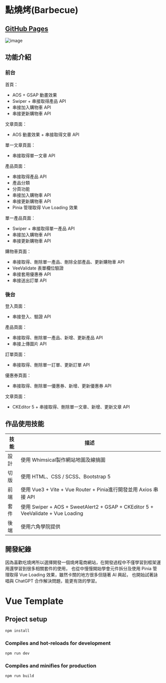 # 點燒烤(Barbecue)
## [GitHub Pages](https://fan662.github.io/Vue3_Barbecue/)
![image](https://user-images.githubusercontent.com/109473917/226258163-fbfabafb-b470-433e-9b40-acf0385619fd.png)

## 功能介紹
### 前台
首頁：
- AOS + GSAP 動畫效果
- Swiper + 串接取得產品 API
- 串接加入購物車 API
- 串接更新購物車 API

文章頁面：
- AOS 動畫效果 + 串接取得文章 API

單一文章頁面：
- 串接取得單一文章 API

產品頁面：
- 串接取得產品 API
- 產品分類
- 分頁功能
- 串接加入購物車 API
- 串接更新購物車 API
- Pinia 管理取得 Vue Loading 效果

單一產品頁面：
- Swiper + 串接取得單一產品 API
- 串接加入購物車 API
- 串接更新購物車 API

購物車頁面：
- 串接取得、刪除單一產品、刪除全部產品、更新購物車 API
- VeeValidate 表單欄位驗證
- 串接套用優惠券 API
- 串接送出訂單 API

### 後台
登入頁面：
- 串接登入、驗證 API

產品頁面：
- 串接取得、刪除單一產品、新增、更新產品 API
- 串接上傳圖片 API

訂單頁面：
- 串接取得、刪除單一訂單、更新訂單 API

優惠券頁面：
- 串接取得、刪除單一優惠券、新增、更新優惠券 API

文章頁面：
- CKEditor 5 + 串接取得、刪除單一文章、新增、更新文章 API

## 作品使用技能

| 技能 | 描述 |
| --- | --- |
| 設計 | 使用 Whimsical製作網站地圖及線搞圖 |
| 切版 | 使用 HTML、CSS / SCSS、Bootstrap 5 |
| 前端 | 使用 Vue3 + Vite + Vue Router + Pinia進行開發並用 Axios 串接 API |
| 套件 | 使用 Swiper + AOS + SweetAlert2 + GSAP + CKEditor 5 + VeeValidate + Vue Loading |
| 後端 | 使用六角學院提供 |

## 開發紀錄
因為喜歡吃燒烤所以選擇開發一個燒烤電商網站，在開發過程中不僅學習到框架運用還學習到很多相關套件的使用，
也從中慢慢開始學會元件拆分及使用 Pinia 管理取得 Vue Loading 效果，雖然卡關的地方很多但隨著 AI 興起，
也開始試著詠唱與 ChatGPT 合作解決問題，能更有效的學習。

# Vue Template

## Project setup

```
npm install
```

### Compiles and hot-reloads for development

```
npm run dev
```

### Compiles and minifies for production

```
npm run build
```

